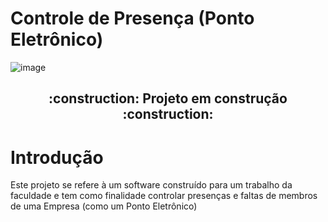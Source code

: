 

# Controle de Presença (Ponto Eletrônico)



![image](https://user-images.githubusercontent.com/119074384/215282635-53443d7a-c311-4fa8-acc6-c5f9bbef17d1.png)



<h2 align="center"> 
    :construction:  Projeto em construção  :construction:
</h2>

# Introdução
Este projeto se refere à um software construído para um trabalho da faculdade e tem como finalidade controlar presenças e faltas de membros de uma Empresa  (como um Ponto Eletrônico)
